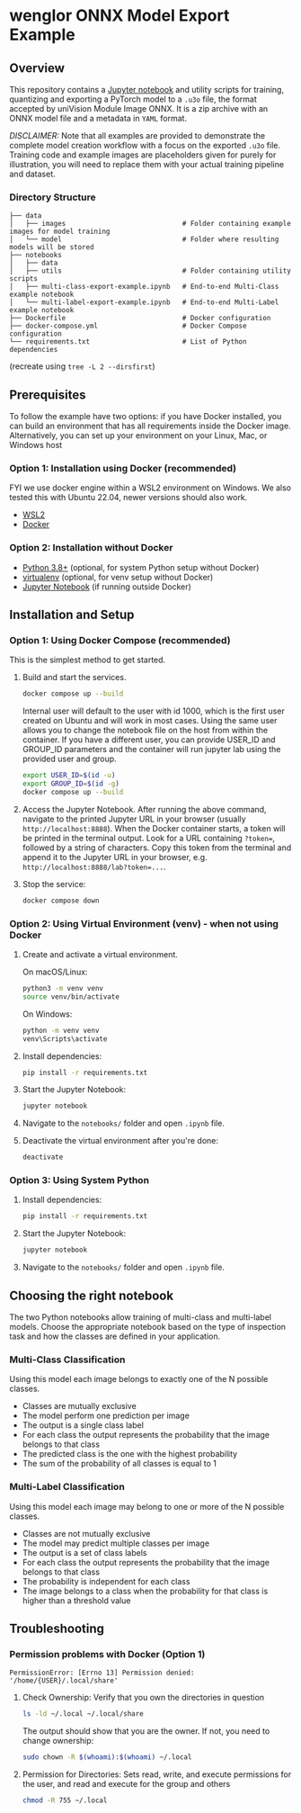 # wenglor ONNX Model Export Example

## Overview

This repository contains a [Jupyter notebook](notebooks/multi-class-export-example.ipynb) and utility scripts for training, quantizing and exporting a PyTorch model to
a `.u3o` file, the format accepted by uniVision Module Image ONNX. It is a zip archive with an ONNX model file and a metadata in `YAML` format.

*DISCLAIMER:* Note that all examples are provided to demonstrate the complete model creation workflow with a focus on the exported `.u3o` file.
Training code and example images are placeholders given for purely for illustration, you will need to replace them with your actual training pipeline
and dataset.

### Directory Structure

```shell
├── data
│   ├── images                             # Folder containing example images for model training
│   └── model                              # Folder where resulting models will be stored
├── notebooks
│   ├── data
│   ├── utils                              # Folder containing utility scripts
│   ├── multi-class-export-example.ipynb   # End-to-end Multi-Class example notebook
│   └── multi-label-export-example.ipynb   # End-to-end Multi-Label example notebook
├── Dockerfile                             # Docker configuration
├── docker-compose.yml                     # Docker Compose configuration
└── requirements.txt                       # List of Python dependencies                
```

(recreate using `tree -L 2 --dirsfirst`)

## Prerequisites

To follow the example have two options: if you have Docker installed, you can build an environment that has all requirements inside the Docker image. Alternatively, you can set up your environment on your  Linux, Mac, or Windows host

### Option 1: Installation using Docker (recommended)

FYI we use docker engine within a WSL2 environment on Windows. We also tested this with Ubuntu 22.04, newer versions should also work.

- [WSL2](https://learn.microsoft.com/en-us/windows/wsl/install)
- [Docker](https://docs.docker.com/engine/install/)

### Option 2: Installation without Docker

- [Python 3.8+](https://www.python.org/downloads/) (optional, for system Python setup without Docker)
- [virtualenv](https://virtualenv.pypa.io/en/latest/installation.html) (optional, for venv setup without Docker)
- [Jupyter Notebook](https://jupyter.org/install) (if running outside Docker)

## Installation and Setup

### Option 1: Using Docker Compose (recommended)

This is the simplest method to get started.

1. Build and start the services.

   ```bash
   docker compose up --build
   ```

   Internal user will default to the user with id 1000, which is the first user created on Ubuntu and will work in most cases.
   Using the same user allows you to change the notebook file on the host from within the container.
   If you have a different user, you can provide USER_ID and GROUP_ID parameters and the
   container will run jupyter lab using the provided user and group.

   ```bash
   export USER_ID=$(id -u)
   export GROUP_ID=$(id -g)
   docker compose up --build
   ```

2. Access the Jupyter Notebook. After running the above command, navigate to the printed Jupyter URL in your browser (usually `http://localhost:8888`). When the Docker container starts, a token will be printed in the terminal output. Look for a URL containing `?token=`, followed by a string of characters. Copy this token from the terminal and append it to the Jupyter URL in your browser, e.g. `http://localhost:8888/lab?token=...`.

3. Stop the service:

   ```bash
   docker compose down
   ```

### Option 2: Using Virtual Environment (venv) - when not using Docker

1. Create and activate a virtual environment.

   On macOS/Linux:

   ```bash
   python3 -m venv venv
   source venv/bin/activate
   ```

   On Windows:

   ```bash
   python -m venv venv
   venv\Scripts\activate
   ```

2. Install dependencies:

   ```bash
   pip install -r requirements.txt
   ```

3. Start the Jupyter Notebook:

   ```bash
   jupyter notebook
   ```

4. Navigate to the `notebooks/` folder and open `.ipynb` file.

5. Deactivate the virtual environment after you're done:

   ```bash
   deactivate
   ```

### Option 3: Using System Python

1. Install dependencies:

   ```bash
   pip install -r requirements.txt
   ```

2. Start the Jupyter Notebook:

   ```bash
   jupyter notebook
   ```

3. Navigate to the `notebooks/` folder and open `.ipynb` file.

## Choosing the right notebook
   The two Python notebooks allow training of multi-class and multi-label models. Choose the appropriate notebook based on the type of inspection task and how the classes are defined in your application.

### Multi-Class Classification
   Using this model each image belongs to exactly one of the N possible classes.
   - Classes are mutually exclusive
   - The model perform one prediction per image
   - The output is a single class label
   - For each class the output represents the probability that the image belongs to that class
   - The predicted class is the one with the highest probability
   - The sum of the probability of all classes is equal to 1

### Multi-Label Classification
   Using this model each image may belong to one or more of the N possible classes.
   - Classes are not mutually exclusive
   - The model may predict multiple classes per image
   - The output is a set of class labels
   - For each class the output represents the probability that the image belongs to that class
   - The probability is independent for each class
   - The image belongs to a class when the probability for that class is higher than a threshold value

## Troubleshooting

### Permission problems with Docker (Option 1)

`PermissionError: [Errno 13] Permission denied: '/home/{USER}/.local/share'`

   1. Check Ownership:
      Verify that you own the directories in question

      ```bash
      ls -ld ~/.local ~/.local/share
      ```

      The output should show that you are the owner. If not, you need to change ownership:

      ```bash
      sudo chown -R $(whoami):$(whoami) ~/.local
      ```

   2. Permission for Directories:
      Sets read, write, and execute permissions for the user, and read and execute for the group and others

      ```bash
      chmod -R 755 ~/.local
      ```
